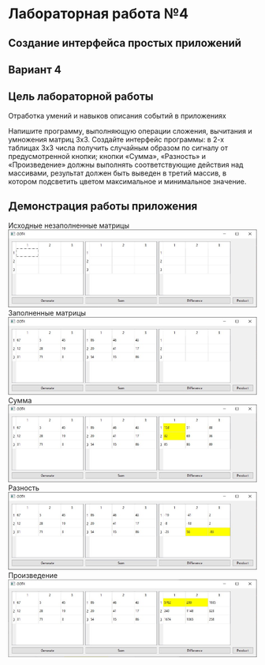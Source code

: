 # Лабораторная работа №4
## Создание интерфейса простых приложений 
## Вариант 4
## Цель лабораторной работы 
Отработка умений и навыков описания событий в приложениях 

Напишите программу, выполняющую операции сложения, вычитания и умножения матриц 3х3. Создайте интерфейс программы: в 2-х таблицах 3х3 числа получить случайным образом по сигналу от предусмотренной кнопки; кнопки «Сумма», «Разность» и «Произведение» должны выполнять соответствующие действия над массивами, результат должен быть выведен в третий массив, в котором подсветить цветом максимальное и минимальное значение.
## Демонстрация работы приложения

Исходные незаполненные матрицы 
![Alt text](img/1.jpg)
Заполненные матрицы 
![Alt text](img/2.jpg)
Сумма 
![Alt text](img/3.jpg)
Разность 
![Alt text](img/4.jpg)
Произведение
![Alt text](img/5.jpg)